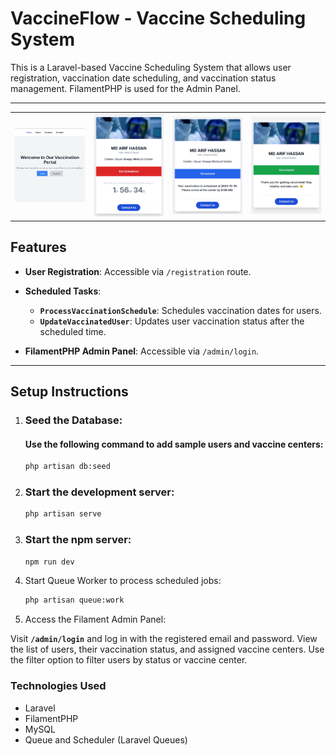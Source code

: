 # VaccineFlow - Vaccine Scheduling System

This is a Laravel-based Vaccine Scheduling System that allows user registration, vaccination date scheduling, and vaccination status management. FilamentPHP is used for the Admin Panel.

---

<table>
  <tr>
    <td><img src="vaccination-portal.png" alt="Photo 1" width="150"/></td>
    <td><img src="1.vaccine-not-scheduled.png" alt="Photo 1" width="150"/></td>
    <td><img src="2.vaccine-scheduled.png" alt="Photo 2" width="150"/></td>
    <td><img src="3.vaccine-vaccinated.png" alt="Photo 3" width="150"/></td>
  </tr>
</table>

## Features

-   **User Registration**: Accessible via `/registration` route.
-   **Scheduled Tasks**:

    -   **`ProcessVaccinationSchedule`**: Schedules vaccination dates for users.
    -   **`UpdateVaccinatedUser`**: Updates user vaccination status after the scheduled time.

-   **FilamentPHP Admin Panel**: Accessible via `/admin/login`.

---

## Setup Instructions

1.  ### Seed the Database:

    #### Use the following command to add sample users and vaccine centers:

    ```bash
    php artisan db:seed
    ```

1.  ### Start the development server:

    ```bash
    php artisan serve
    ```

1.  ### Start the npm server:

    ```bash
    npm run dev
    ```

1.  Start Queue Worker to process scheduled jobs:

    ```bash
    php artisan queue:work
    ```

1.  Access the Filament Admin Panel:

Visit **`/admin/login`** and log in with the registered email and password.
View the list of users, their vaccination status, and assigned vaccine centers.
Use the filter option to filter users by status or vaccine center.

### Technologies Used

-   Laravel
-   FilamentPHP
-   MySQL
-   Queue and Scheduler (Laravel Queues)
